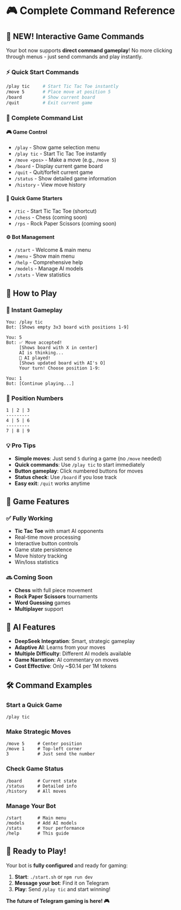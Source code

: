 # 🎮 Complete Command Reference

## 🚀 NEW! Interactive Game Commands

Your bot now supports **direct command gameplay**! No more clicking through menus - just send commands and play instantly.

### ⚡ Quick Start Commands

```bash
/play tic     # Start Tic Tac Toe instantly
/move 5       # Place move at position 5  
/board        # Show current board
/quit         # Exit current game
```

### 🎯 Complete Command List

#### 🎮 Game Control
- `/play` - Show game selection menu
- `/play tic` - Start Tic Tac Toe instantly
- `/move <pos>` - Make a move (e.g., `/move 5`)
- `/board` - Display current game board
- `/quit` - Quit/forfeit current game
- `/status` - Show detailed game information
- `/history` - View move history

#### 🎲 Quick Game Starters  
- `/tic` - Start Tic Tac Toe (shortcut)
- `/chess` - Chess (coming soon)
- `/rps` - Rock Paper Scissors (coming soon)

#### ⚙️ Bot Management
- `/start` - Welcome & main menu
- `/menu` - Show main menu
- `/help` - Comprehensive help
- `/models` - Manage AI models
- `/stats` - View statistics

## 🎯 How to Play

### 🚀 Instant Gameplay
```
You: /play tic
Bot: [Shows empty 3x3 board with positions 1-9]

You: 5
Bot: ✅ Move accepted! 
     [Shows board with X in center]
     AI is thinking...
     🤖 AI played! 
     [Shows updated board with AI's O]
     Your turn! Choose position 1-9:

You: 1
Bot: [Continue playing...]
```

### 🎲 Position Numbers
```
1 | 2 | 3
---------
4 | 5 | 6  
---------
7 | 8 | 9
```

### 💡 Pro Tips
- **Simple moves**: Just send `5` during a game (no `/move` needed)
- **Quick commands**: Use `/play tic` to start immediately
- **Button gameplay**: Click numbered buttons for moves
- **Status check**: Use `/board` if you lose track
- **Easy exit**: `/quit` works anytime

## 🎪 Game Features

### ✅ Fully Working
- **Tic Tac Toe** with smart AI opponents
- Real-time move processing
- Interactive button controls
- Game state persistence
- Move history tracking
- Win/loss statistics

### 🔜 Coming Soon
- **Chess** with full piece movement
- **Rock Paper Scissors** tournaments  
- **Word Guessing** games
- **Multiplayer** support

## 🤖 AI Features

- **DeepSeek Integration**: Smart, strategic gameplay
- **Adaptive AI**: Learns from your moves
- **Multiple Difficulty**: Different AI models available
- **Game Narration**: AI commentary on moves
- **Cost Effective**: Only ~$0.14 per 1M tokens

## 🛠️ Command Examples

### Start a Quick Game
```
/play tic
```

### Make Strategic Moves
```
/move 5     # Center position
/move 1     # Top-left corner
3           # Just send the number
```

### Check Game Status
```
/board      # Current state
/status     # Detailed info
/history    # All moves
```

### Manage Your Bot
```
/start      # Main menu
/models     # Add AI models
/stats      # Your performance
/help       # This guide
```

## 🎉 Ready to Play!

Your bot is **fully configured** and ready for gaming:

1. **Start**: `./start.sh` or `npm run dev`
2. **Message your bot**: Find it on Telegram  
3. **Play**: Send `/play tic` and start winning!

**The future of Telegram gaming is here! 🎮**